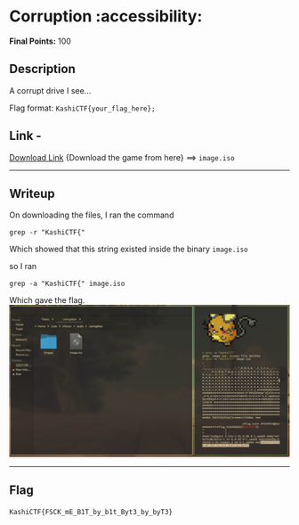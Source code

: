 # Corruption :accessibility:

**Final Points:** 100


## Description
A corrupt drive I see...


Flag format: `KashiCTF{your_flag_here};`

## Link -
 [Download Link](https://drive.google.com/file/d/1gHY5DOmUcZvfrLr-EpQWJfR3oiVCsYtD/view?usp=sharing) {Download the game from here} ==> `image.iso`

----
## Writeup

On downloading the files, I ran the command 
```
grep -r "KashiCTF{"
```
Which showed that this string existed inside the binary `image.iso`

so I ran 
```
grep -a "KashiCTF{" image.iso
```

Which gave the flag.
<img src="images/sol.png" alt="solution">



---
## Flag

```
KashiCTF{FSCK_mE_B1T_by_b1t_Byt3_by_byT3}
```                 

